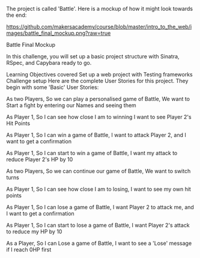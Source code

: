The project is called 'Battle'. Here is a mockup of how it might look towards the end:

https://github.com/makersacademy/course/blob/master/intro_to_the_web/images/battle_final_mockup.png?raw=true

Battle Final Mockup

In this challenge, you will set up a basic project structure with Sinatra, RSpec, and Capybara ready to go.

Learning Objectives covered
Set up a web project with Testing frameworks
Challenge setup
Here are the complete User Stories for this project. They begin with some 'Basic' User Stories:

As two Players,
So we can play a personalised game of Battle,
We want to Start a fight by entering our Names and seeing them

As Player 1,
So I can see how close I am to winning
I want to see Player 2's Hit Points

As Player 1,
So I can win a game of Battle,
I want to attack Player 2, and I want to get a confirmation

As Player 1,
So I can start to win a game of Battle,
I want my attack to reduce Player 2's HP by 10

As two Players,
So we can continue our game of Battle,
We want to switch turns

As Player 1,
So I can see how close I am to losing,
I want to see my own hit points

As Player 1,
So I can lose a game of Battle,
I want Player 2 to attack me, and I want to get a confirmation

As Player 1,
So I can start to lose a game of Battle,
I want Player 2's attack to reduce my HP by 10

As a Player,
So I can Lose a game of Battle,
I want to see a 'Lose' message if I reach 0HP first